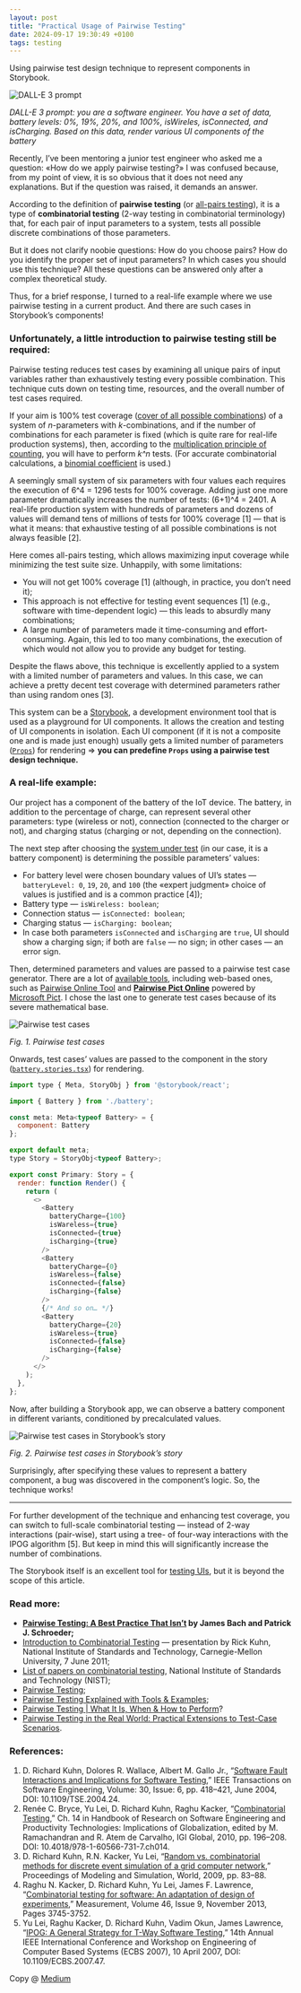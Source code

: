 ```yaml
---
layout: post
title: "Practical Usage of Pairwise Testing"
date: 2024-09-17 19:30:49 +0100
tags: testing
---
```


Using pairwise test design technique to represent components in Storybook.

![DALL-E 3 prompt](/assets/2024-09-17/00-cover-dall-e-3.jpg)

_DALL-E 3 prompt: you are a software engineer. You have a set of data, battery levels: 0%, 19%, 20%, and 100%, isWireles, isConnected, and isCharging. Based on this data, render various UI components of the battery_

Recently, I’ve been mentoring a junior test engineer who asked me a question: «How do we apply pairwise testing?» I was confused because, from my point of view, it is so obvious that it does not need any explanations. But if the question was raised, it demands an answer.

According to the definition of **pairwise testing** (or [all-pairs testing](https://en.wikipedia.org/wiki/All-pairs_testing)), it is a type of **combinatorial testing** (2-way testing in combinatorial terminology) that, for each pair of input parameters to a system, tests all possible discrete combinations of those parameters.

But it does not clarify noobie questions: How do you choose pairs? How do you identify the proper set of input parameters? In which cases you should use this technique? All these questions can be answered only after a complex theoretical study.

Thus, for a brief response, I turned to a real-life example where we use pairwise testing in a current product. And there are such cases in Storybook’s components!

### Unfortunately, a little introduction to pairwise testing still be required:

Pairwise testing reduces test cases by examining all unique pairs of input variables rather than exhaustively testing every possible combination. This technique cuts down on testing time, resources, and the overall number of test cases required.

If your aim is 100% test coverage ([cover of all possible combinations](https://en.wikipedia.org/wiki/Combination)) of a system of _n_-parameters with _k_-combinations, and if the number of combinations for each parameter is fixed (which is quite rare for real-life production systems), then, according to the [multiplication principle of counting](https://openstax.org/books/contemporary-mathematics/pages/7-1-the-multiplication-rule-for-counting), you will have to perform _k^n_ tests. (For accurate combinatorial calculations, a [binomial coefficient](https://en.wikipedia.org/wiki/Binomial_coefficient) is used.)

A seemingly small system of six parameters with four values each requires the execution of 6^4 = 1296 tests for 100% coverage. Adding just one more parameter dramatically increases the number of tests: (6+1)^4 = 2401. A real-life production system with hundreds of parameters and dozens of values will demand tens of millions of tests for 100% coverage [1] — that is what it means: that exhaustive testing of all possible combinations is not always feasible [2].

Here comes all-pairs testing, which allows maximizing input coverage while minimizing the test suite size. Unhappily, with some limitations:

- You will not get 100% coverage [1] (although, in practice, you don’t need it);
- This approach is not effective for testing event sequences [1] (e.g., software with time-dependent logic) — this leads to absurdly many combinations;
- A large number of parameters made it time-consuming and effort-consuming. Again, this led to too many combinations, the execution of which would not allow you to provide any budget for testing.

Despite the flaws above, this technique is excellently applied to a system with a limited number of parameters and values. In this case, we can achieve a pretty decent test coverage with determined parameters rather than using random ones [3].

This system can be a [Storybook](https://storybook.js.org/), a development environment tool that is used as a playground for UI components. It allows the creation and testing of UI components in isolation. Each UI component (if it is not a composite one and is made just enough) usually gets a limited number of parameters ([`Props`](https://react.dev/learn/passing-props-to-a-component)) for rendering ⇒ **you can predefine `Props` using a pairwise test design technique.**

### A real-life example:

Our project has a component of the battery of the IoT device. The battery, in addition to the percentage of charge, can represent several other parameters: type (wireless or not), connection (connected to the charger or not), and charging status (charging or not, depending on the connection).

The next step after choosing the [system under test](https://en.wikipedia.org/wiki/System_under_test) (in our case, it is a battery component) is determining the possible parameters’ values:

- For battery level were chosen boundary values of UI’s states — `batteryLevel: 0`, `19`, `20`, and `100` (the «expert judgment» choice of values is justified and is a common practice [4]);
- Battery type — `isWireless: boolean`;
- Connection status — `isConnected: boolean`;
- Charging status — `isCharging: boolean`;
- In case both parameters `isConnected` and `isCharging` are `true`, UI should show a charging sign; if both are `false` — no sign; in other cases — an error sign.

Then, determined parameters and values are passed to a pairwise test case generator. There are a lot of [available tools](https://www.pairwise.org/tools.html), including web-based ones, such as [Pairwise Online Tool](https://pairwise.teremokgames.com/) and **[Pairwise Pict Online](https://pairwise.yuuniworks.com/)** powered by [Microsoft Pict](https://github.com/microsoft/pict). I chose the last one to generate test cases because of its severe mathematical base.

![Pairwise test cases](/assets/2024-09-17/01-pairwise-pict-online.png)

_Fig. 1. Pairwise test cases_

Onwards, test cases’ values are passed to the component in the story ([`battery.stories.tsx`](https://storybook.js.org/docs/writing-stories/args)) for rendering.

```JavaScript
import type { Meta, StoryObj } from '@storybook/react';

import { Battery } from './battery';

const meta: Meta<typeof Battery> = {
  component: Battery
};

export default meta;
type Story = StoryObj<typeof Battery>;

export const Primary: Story = {
  render: function Render() {
    return (
      <>
        <Battery
          batteryCharge={100}
          isWareless={true}
          isConnected={true}
          isCharging={true}
        />
        <Battery
          batteryCharge={0}
          isWareless={false}
          isConnected={false}
          isCharging={false}
        />
        {/* And so on… */}
        <Battery
          batteryCharge={20}
          isWareless={true}
          isConnected={false}
          isCharging={false}
        />
      </>
    );
  },
};
```

Now, after building a Storybook app, we can observe a battery component in different variants, conditioned by precalculated values.

![Pairwise test cases in Storybook’s story](/assets/2024-09-17/02-pairwise-battery-storybook.png)

_Fig. 2. Pairwise test cases in Storybook’s story_

Surprisingly, after specifying these values to represent a battery component, a bug was discovered in the component’s logic. So, the technique works!

---

For further development of the technique and enhancing test coverage, you can switch to full-scale combinatorial testing — instead of 2-way interactions (pair-wise), start using a tree- of four-way interactions with the IPOG algorithm [5]. But keep in mind this will significantly increase the number of combinations.

The Storybook itself is an excellent tool for [testing UIs](https://storybook.js.org/docs/writing-tests), but it is beyond the scope of this article.

### Read more:

- **[Pairwise Testing: A Best Practice That Isn’t](https://www.satisfice.com/download/pairwise-testing-a-best-practice-that-isnt) by James Bach and Patrick J. Schroeder;**
- [Introduction to Combinatorial Testing](https://personal.utdallas.edu/~ewong/SE6367/03-Lecture/29-A-Combinatorial-Testing-by-Kuhn.pdf) — presentation by Rick Kuhn, National Institute of Standards and Technology, Carnegie-Mellon University, 7 June 2011;
- [List of papers on combinatorial testing](https://csrc.nist.rip/Projects/automated-combinatorial-testing-for-software/acts-library/papers), National Institute of Standards and Technology (NIST);
- [Pairwise Testing](https://www.pairwise.org/);
- [Pairwise Testing Explained with Tools & Examples](https://www.testrail.com/blog/pairwise-testing/);
- [Pairwise Testing \| What It Is, When & How to Perform](https://testsigma.com/blog/pairwise-testing/)?
- [Pairwise Testing in the Real World: Practical Extensions to Test-Case Scenarios](<https://learn.microsoft.com/en-us/previous-versions/software-testing/cc150619(v=msdn.10)>).

### References:

1. D. Richard Kuhn, Dolores R. Wallace, Albert M. Gallo Jr., “[Software Fault Interactions and Implications for Software Testing](https://ieeexplore.ieee.org/document/1321063),” IEEE Transactions on Software Engineering, Volume: 30, Issue: 6, pp. 418–421, June 2004, DOI: 10.1109/TSE.2004.24.
2. Renée C. Bryce, Yu Lei, D. Richard Kuhn, Raghu Kacker, “[Combinatorial Testing](https://www.igi-global.com/chapter/combinatorial-testing/37033),” Ch. 14 in Handbook of Research on Software Engineering and Productivity Technologies: Implications of Globalization, edited by M. Ramachandran and R. Atem de Carvalho, IGI Global, 2010, pp. 196–208. DOI: 10.4018/978-1-60566-731-7.ch014.
3. D. Richard Kuhn, R.N. Kacker, Yu Lei, “[Random vs. combinatorial methods for discrete event simulation of a grid computer network](https://tsapps.nist.gov/publication/get_pdf.cfm?pub_id=904044),” Proceedings of Modeling and Simulation, World, 2009, pp. 83–88.
4. Raghu N. Kacker, D. Richard Kuhn, Yu Lei, James F. Lawrence, “[Combinatorial testing for software: An adaptation of design of experiments](https://www.sciencedirect.com/science/article/abs/pii/S0263224113000596),” Measurement, Volume 46, Issue 9, November 2013, Pages 3745-3752.
5. Yu Lei, Raghu Kacker, D. Richard Kuhn, Vadim Okun, James Lawrence, “[IPOG: A General Strategy for T-Way Software Testing](https://tsapps.nist.gov/publication/get_pdf.cfm?pub_id=50944),” 14th Annual IEEE International Conference and Workshop on Engineering of Computer Based Systems (ECBS 2007), 10 April 2007, DOI: 10.1109/ECBS.2007.47.

Copy @ [Medium](https://adequatica.medium.com/practical-usage-of-pairwise-testing-8a8d00f86b9b)
